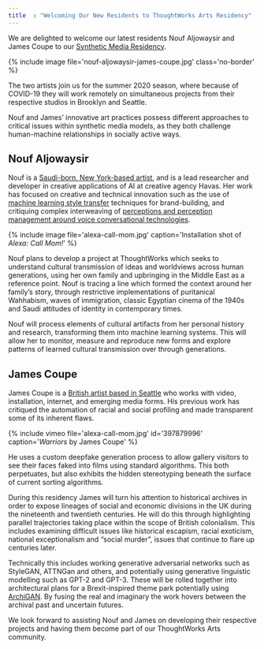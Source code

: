 ```yaml
---
title  : "Welcoming Our New Residents to ThoughtWorks Arts Residency"
---
```

We are delighted to welcome our latest residents Nouf Aljowaysir and James Coupe to our [Synthetic Media Residency](https://thoughtworksarts.io/open-call/2020-synthetic-media/).

{% include image file='nouf-aljowaysir-james-coupe.jpg'
   class='no-border' %}

The two artists join us for the summer 2020 season, where because of COVID-19 they will work remotely on simultaneous projects from their respective studios in Brooklyn and Seattle.

<!--excerpt-ends-->

Nouf and James’ innovative art practices possess different approaches to critical issues within synthetic media models, as they both challenge human-machine relationships in socially active ways.

## Nouf Aljowaysir
Nouf is a [Saudi-born, New York-based artist](http://www.noufaljowaysir.com/), and is a lead researcher and developer in creative applications of AI at creative agency Havas. Her work has focused on creative and technical innovation such as the use of [machine learning style transfer](http://www.noufaljowaysir.com/adp) techniques for brand-building, and critiquing complex interweaving of [perceptions and perception management around voice conversational technologies](http://www.noufaljowaysir.com/alexa-call-mom).

{% include image file='alexa-call-mom.jpg'
   caption='Installation shot of *Alexa: Call Mom!*' %}

Nouf plans to develop a project at ThoughtWorks which seeks to understand cultural transmission of ideas and worldviews across human generations, using her own family and upbringing in the Middle East as a reference point. Nouf is tracing a line which formed the context around her family’s story, through restrictive implementations of puritanical Wahhabism, waves of immigration, classic Egyptian cinema of the 1940s and Saudi attitudes of identity in contemporary times.

Nouf will process elements of cultural artifacts from her personal history and research, transforming them into machine learning systems. This will allow her to monitor, measure and reproduce new forms and explore patterns of learned cultural transmission over through generations.

## James Coupe
James Coupe is a [British artist based in Seattle](http://jamescoupe.com/) who works with video, installation, internet, and emerging media forms. His previous work has critiqued the automation of racial and social profiling and made transparent some of its inherent flaws.

{% include vimeo file='alexa-call-mom.jpg' id='397879996'
   caption='*Warriors* by James Coupe' %}

He uses a custom deepfake generation process to allow gallery visitors to see their faces faked into films using standard algorithms. This both perpetuates, but also exhibits the hidden stereotyping beneath the surface of current sorting algorithms.

During this residency James will turn his attention to historical archives in order to expose lineages of social and economic divisions in the UK during the nineteenth and twentieth centuries. He will do this through highlighting parallel trajectories taking place within the scope of British colonialism. This includes examining difficult issues like historical escapism, racial exoticism, national exceptionalism and “social murder”, issues that continue to flare up centuries later.

Technically this includes working  generative adversarial networks such as StyleGAN, ATTNGan and others, and potentially using generative linguistic modelling such as GPT-2 and GPT-3. These will be rolled together into architectural plans for a Brexit-inspired theme park potentially using [ArchiGAN](https://devblogs.nvidia.com/archigan-generative-stack-apartment-building-design/). By fusing the real and imaginary the work hovers between the archival past and uncertain futures.

We look forward to assisting Nouf and James on developing their respective projects and having them become part of our ThoughtWorks Arts community.
